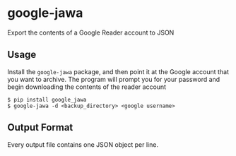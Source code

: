 google-jawa
===========

Export the contents of a Google Reader account to JSON


Usage
-----

Install the `google-jawa` package, and then point it at the Google
account that you want to archive. The program will prompt you for your
password and begin downloading the contents of the reader account

    $ pip install google_jawa
    $ google-jawa -d <backup_directory> <google username>


Output Format
-------------

Every output file contains one JSON object per line.
